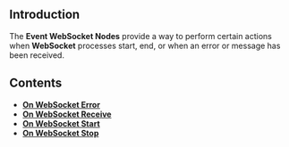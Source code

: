 

## Introduction

The **Event WebSocket Nodes** provide a way to perform certain actions when **WebSocket** processes start, end, or when an error or message has been received.

## Contents

* [**On WebSocket Error**](onwebsocketerror.md)
* [**On WebSocket Receive**](onwebsocketreceive.md)
* [**On WebSocket Start**](onwebsocketstart.md)
* [**On WebSocket Stop**](onwebsocketstop.md)

